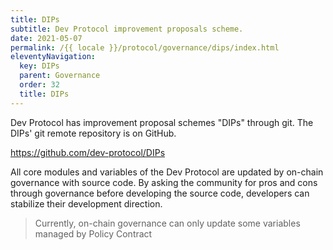 ```yaml
---
title: DIPs
subtitle: Dev Protocol improvement proposals scheme.
date: 2021-05-07
permalink: /{{ locale }}/protocol/governance/dips/index.html
eleventyNavigation:
  key: DIPs
  parent: Governance
  order: 32
  title: DIPs
---
```


Dev Protocol has improvement proposal schemes "DIPs" through git. The DIPs' git remote repository is on GitHub.

https://github.com/dev-protocol/DIPs

All core modules and variables of the Dev Protocol are updated by on-chain governance with source code. By asking the community for pros and cons through governance before developing the source code, developers can stabilize their development direction.

> Currently, on-chain governance can only update some variables managed by Policy Contract
